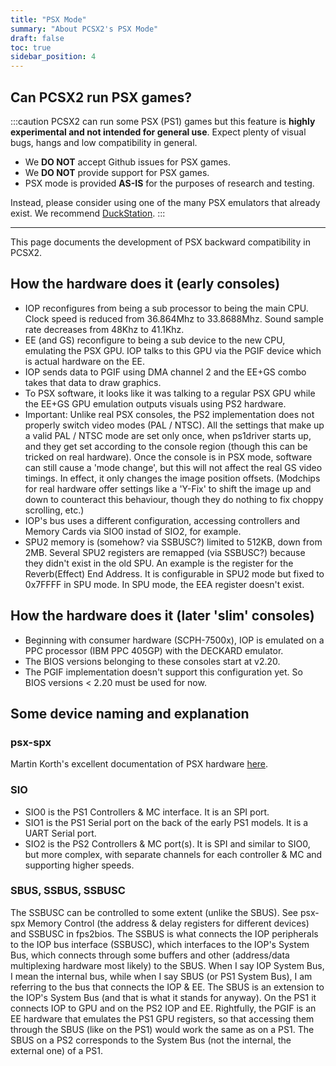 ```yaml
---
title: "PSX Mode"
summary: "About PCSX2's PSX Mode"
draft: false
toc: true
sidebar_position: 4
---
```


## Can PCSX2 run PSX games?

:::caution
PCSX2 can run some PSX (PS1) games but this feature is **highly experimental and not intended for general use**. Expect plenty of visual bugs, hangs and low compatibility in general.

- We **DO NOT** accept Github issues for PSX games.
- We **DO NOT** provide support for PSX games.
- PSX mode is provided **AS-IS** for the purposes of research and testing.

Instead, please consider using one of the many PSX emulators that already exist. We recommend [DuckStation](https://github.com/stenzek/duckstation/releases/tag/latest).
:::

---

This page documents the development of PSX backward compatibility in PCSX2.

## How the hardware does it (early consoles)

- IOP reconfigures from being a sub processor to being the main CPU. Clock speed is reduced from 36.864Mhz to 33.8688Mhz. Sound sample rate decreases from 48Khz to 41.1Khz.
- EE (and GS) reconfigure to being a sub device to the new CPU, emulating the PSX GPU. IOP talks to this GPU via the PGIF device which is actual hardware on the EE.
- IOP sends data to PGIF using DMA channel 2 and the EE+GS combo takes that data to draw graphics.
- To PSX software, it looks like it was talking to a regular PSX GPU while the EE+GS GPU emulation outputs visuals using PS2 hardware.
- Important: Unlike real PSX consoles, the PS2 implementation does not properly switch video modes (PAL / NTSC).
  All the settings that make up a valid PAL / NTSC mode are set only once, when ps1driver starts up, and they get set according to the console region (though this can be tricked on real hardware).
  Once the console is in PSX mode, software can still cause a 'mode change', but this will not affect the real GS video timings. In effect, it only changes the image position offsets. (Modchips for real hardware offer settings like a 'Y-Fix' to shift the image up and down to counteract this behaviour, though they do nothing to fix choppy scrolling, etc.)
- IOP's bus uses a different configuration, accessing controllers and Memory Cards via SIO0 instad of SIO2, for example.
- SPU2 memory is (somehow? via SSBUSC?) limited to 512KB, down from 2MB. Several SPU2 registers are remapped (via SSBUSC?) because they didn't exist in the old SPU. An example is the register for the Reverb(Effect) End Address. It is configurable in SPU2 mode but fixed to 0x7FFFF in SPU mode. In SPU mode, the EEA register doesn't exist.

## How the hardware does it (later 'slim' consoles)

- Beginning with consumer hardware (SCPH-7500x), IOP is emulated on a PPC processor (IBM PPC 405GP) with the DECKARD emulator.
- The BIOS versions belonging to these consoles start at v2.20.
- The PGIF implementation doesn't support this configuration yet. So BIOS versions < 2.20 must be used for now.

## Some device naming and explanation

### psx-spx

Martin Korth's excellent documentation of PSX hardware [here](https://problemkaputt.de/psx-spx.htm).

### SIO

- SIO0 is the PS1 Controllers & MC interface. It is an SPI port.
- SIO1 is the PS1 Serial port on the back of the early PS1 models. It is a UART Serial port.
- SIO2 is the PS2 Controllers & MC port(s). It is SPI and similar to SIO0, but more complex, with separate channels for each controller & MC and supporting higher speeds.

### SBUS, SSBUS, SSBUSC

The SSBUSC can be controlled to some extent (unlike the SBUS). See psx-spx Memory Control (the address & delay registers for different devices) and SSBUSC in fps2bios. The SSBUS is what connects the IOP peripherals to the IOP bus interface (SSBUSC), which interfaces to the IOP's System Bus, which connects through some buffers and other (address/data multiplexing hardware most likely) to the SBUS. When I say IOP System Bus, I mean the internal bus, while when I say SBUS (or PS1 System Bus), I am referring to the bus that connects the IOP & EE.
The SBUS is an extension to the IOP's System Bus (and that is what it stands for anyway). On the PS1 it connects IOP to GPU and on the PS2 IOP and EE. Rightfully, the PGIF is an EE hardware that emulates the PS1 GPU registers, so that accessing them through the SBUS (like on the PS1) would work the same as on a PS1. The SBUS on a PS2 corresponds to the System Bus (not the internal, the external one) of a PS1.
